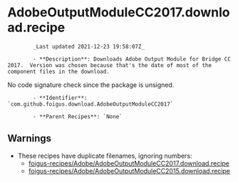 # AdobeOutputModuleCC2017.download.recipe

            _Last updated 2021-12-23 19:58:07Z_

            - **Description**: Downloads Adobe Output Module for Bridge CC 2017.  Version was chosen because that's the date of most of the component files in the download.

No code signature check since the package is unsigned.

            - **Identifier**: `com.github.foigus.download.AdobeOutputModuleCC2017`

            - **Parent Recipes**: `None`

## Warnings

- These recipes have duplicate filenames, ignoring numbers:
    - [foigus-recipes/Adobe/AdobeOutputModuleCC2017.download.recipe](/autopkg-dupe-tracker/foigus-recipes/Adobe/AdobeOutputModuleCC2017.download.recipe)
    - [foigus-recipes/Adobe/AdobeOutputModuleCC2015.download.recipe](/autopkg-dupe-tracker/foigus-recipes/Adobe/AdobeOutputModuleCC2015.download.recipe)